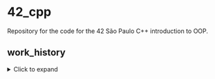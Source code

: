 # 42_cpp
Repository for the code for the 42 São Paulo C++ introduction to OOP.

## work_history

<details>
  <summary>Click to expand </summary>


  **June 15th 2022** - I just came back from a 4-month freeze and I'm rushing this project. Trying to kill one module every 2~3 days at most, while having a full time job and trying not to burnout. I kinda hate this project. Just finishing module_01.
  
  **June 16th 2022** - Spent most of my time today studying concepts that I'm gonna need for module_02. Stuff about how exactly floating point numbers work, orthodox canonical classes, operator overloads, etc. There's a pretty cool exercise about verifying if a point is positioned inside a tringle on this list, but I'm not gonna do it because it'd take too much time. Thanks 42SP, I love leaving cool stuff on the table because of your focus on speed over actual learning! Oh well, I've done MiniRT, I've had my share of point coordinates I guess.

  - Adding the Fixed class for module_02/ex00. Due to a joke comparing the orthodox canonical class with the medieval orthodox church, I have added a classic illumination of a knight fighting a snail to my class.

  **June 17th 2022** - Defined the class parameters required for ex01 on module_02. Did one evaluation for module_01, but couldn't get the second yet. Studied a bit more about how computers represent numbers. Will aim to finish tomorrow.

  **June 18th 2022** - Module_02 is pretty heavy on the theory. Had to do a little further research on ad hoc polymorphism to understand the third exercise. All that's left is to implement the fuckton of operator overloads it asks for, and then test everything.

  - Finished it. Brain explosion moment when I realized how post-increments actually work.

  **June 19th 2022** - While waiting for evaluations on module_02, started module_03. Cool, I'm a big Borderlands fan, but this language's verbosity is starting to annoy me. Completed ex00. It's 4am.

  **June 20th 2022** - Turned in module_02 and finished module_03, that I will turn in tomorrow. Inheritance is cursed and that Diamond Problem was concocted by the devil himself. It works well enough now, though.

  **June 22th 2022** - Uploaded some of module_04 yesterday but didn't log. I am SO FUCKING TILTED with this module. I can't get anything to work.

  **June 24th 2022** - Finished and turned in module_04, started module_05. I am very tired and can't concentrate, so I couldn't do any significant progress today, which upsets me. I fixed a little mistake on module_03.

  **June 27th 2022** - Uploading ex00 and ex01. This list is indeed bureaucratic. And boring. Lots of grunt work writing the classes and exceptions. Ex02 seems even worse but ex03 seems simpler. We'll see.

  **June 29th 2022** - Ex02-module05 done. Expecting to finish tomorrow.

  **June 30th 2022** - Finished module_05, ready to turn in. This one was a drag. Hoping the last 3 will be a little more interesting.

  **July 05th 2022** - Procrastinated. Bored with the project. Trying to pick up the pace.

  **July 06th 2022** - Bit bored with this. Did some progress. Uploading a version that doesn't compile. 42 São Paulo spent 2 years not giving a single shit about the community building (and sabotaging the community when we tried to build it ourselves) and now both the campus and the discord are dead as fuck. I've been flying solo for a good while. Doesn't feel good, I feel like I have no one to work with me on the projects or to discuss stuff, and it feels pointless to deal with 42SP's idiosyncrasies if I'm not getting the peer to peer learning in return. I'm just working by myself and I guess I will keep doing so in the foreseeable future. This fucking sucks.

  **July 12th 2022** - Cleared up some errors. Not compiling but better than it was before.

  **July 13th 2022** - Program compiling and basic stuff is working. Need to treat some edge cases and floating point stuff, but we're getting somewhere.

  **July 14th 2022** - Finishing ex00. I think it's good enough. I'll start ex01 tomorrow.

  **July 18th 2022** - Finished CPP06 and closed the repo. Did the first exercise of CPP07. I need to finish this week because I'm bleeding out lives, so I can't afford to have another one of those spouts of procrastination. At least the exercises seem a bit shorter now.

  - Quickly whipped up the rest of module 07, and am uploading it to the vogsphere. Starting the last module tomorrow.

  **July 24th 2022** - Finished CPP08. That's it, I'm done. I'm free. For the next 24-ish hours at least until I have to start Containers.

  **March 14th 2022** - Well well well, if it isn't 42France realizing that ft_containers kinda sucks. Starting CPP09 after freestyling the last stretch of the common core and getting ft_transcendence done before finishing the rest.

  **March 18th 2022** - Ex00 done I think. The actual usage of the container is easy. The most time-consuming part is parsing and validating dates without access to regex or the boost library.

  **March 19th 2022** - Small improvements added to ex00.

  **March 29th 2022** - Implemented the basis of ex01. Been sick lately and busy with work. Need to do some error handling and testing but I found it pretty straightforward.

  **April 1st 2022** - Finished ex01, with what I believe is a robust amount of testing and handling of edge cases.